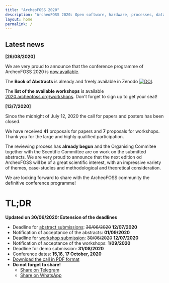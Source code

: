 ```yaml
---
title: "ArcheoFOSS 2020"
description: "ArcheoFOSS 2020: Open software, hardware, processes, data and formats in archaeological research"
layout: home
permalink: /
---
```


## Latest news

**[26/08/2020]**

We are very proud to announce that the conference programme of ArcheoFOSS 2020 is [now available](./programme).

The **Book of Abstracts** is already and freely available in Zenodo [![DOI](https://zenodo.org/badge/DOI/10.5281/zenodo.4002961.svg)](https://doi.org/10.5281/zenodo.4002961).


The **list of the available workshops** is available [2020.archeofoss.org/workshops](./workshops). Don't forget to sign up to get your seat!

**[13/7/2020]**

Since the midnight of July 12, 2020 the call for papers and posters has been closed.

We have received **41** proposals for papers and **7** proposals for workshops. Thank you for the large and highly qualified participation.

The reviewing process has **already begun** and the Organising Commitee together with the Scentific Committee are on work on the submitted abstracts. We are very proud to announce that the next edition od ArcheoFOSS will be of a great scientific interest, with an impressive variety of themes, case-studies and methodological and theoretical consideration.

We are looking forward to share with the ArcheoFOSS community the definitive conference programme!


# TL;DR
**Updated on 30/06/2020: Extension of the deadlines**
- Deadline for [abstract submissions](https://forms.gle/yEqVdk2ApBTSLJoP6): <strike>30/06/2020</strike> **12/07/2020**
- Notification of acceptance of the abstracts: **01/09/2020**
- Deadline for [workshop submission](https://forms.gle/TCPNg7NNC3UvnFiEA): <strike>30/06/2020</strike> **12/07/2020**
- Notification of acceptance of the workshops: **1/09/2020**
- Deadline for demo submission: **31/08/2020**
- Conference dates: **15,16, 17 October, 2020**
- [Download the call in PDF format](./call-for-papers-ArcheoFOSS-XIV-2020-en.pdf)
- **Do not forget to share!**
    - [Share on Telegram](https://telegram.me/share/url?url=https://2020.archeofoss.org&text=Available+programme+of+ArcheoFOSS+2020)
    - [Share on WhatsApp](https://wa.me/?text=https://2020.archeofoss.org+Available+programme+of+ArcheoFOSS+2020)